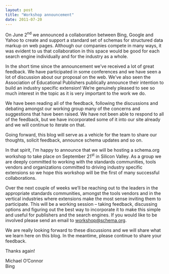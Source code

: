```yaml
---
layout: post
title: "Workshop announcement"
date: 2011-07-20
---
```


<p><span class="Apple-style-span">On June 2<sup>nd</sup> we announced a collaboration between Bing, Google and Yahoo to create and support a standard set of schemas for structured data markup on web pages.  Although our companies compete in many ways, it was evident to us that collaboration in this space would be good for each search engine individually and for the industry as a whole.</span></p>
<p><span class="Apple-style-span">In the short time since the announcement we’ve received a lot of great feedback.  We have participated in some conferences and we have seen a lot of discussion about our proposal on the web.  We’ve also seen the Association of Educational Publishers publically announce their intention to build an industry specific extension!  We’re genuinely pleased to see so much interest in the topic as it is very important to the work we do.</span></p>
<p><span class="Apple-style-span">We have been reading all of the feedback, following the discussions and debating amongst our working group many of the concerns and suggestions that have been raised.  We have not been able to respond to all of the feedback, but we have incorporated some of it into our site already and we will continue to iterate on that.</span></p>
<p><span class="Apple-style-span">Going forward, this blog will serve as a vehicle for the team to share our thoughts, solicit feedback, announce schema updates and so on.</span></p>
<p><span class="Apple-style-span">In that spirit, I'm happy to announce that we will be hosting a schema.org workshop to take place on September 21<sup>st</sup> in Silicon Valley.  As a group we are deeply committed to working with the standards communities, tools vendors and organizations committed to driving industry specific extensions so we hope this workshop will be the first of many successful collaborations.</span></p>
<p><span class="Apple-style-span">Over the next couple of weeks we’ll be reaching out to the leaders in the appropriate standards communities, amongst the tools vendors and in the vertical industries where extensions make the most sense inviting them to participate.  This will be a working session – taking feedback, discussing options and figuring out the best way to incorporate it to make this simple and useful for publishers and the search engines.  If you would like to be involved please send an email to <a href="mailto:workshop@schema.org">workshop@schema.org</a>.</span></p>
<p><span class="Apple-style-span">We are really looking forward to these discussions and we will share what we learn here on this blog.  In the meantime, please continue to share your feedback.</span></p>
<p><span class="Apple-style-span">Thanks again!</span></p>
<p><span class="Apple-style-span">Michael O’Connor<br />Bing</span></p>
